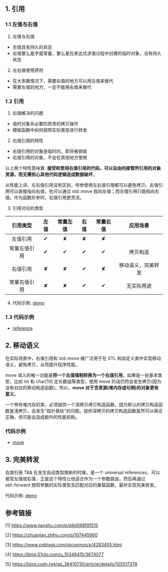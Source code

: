 ## 1. 引用

### 1.1 左值与右值

1. 左值与右值

- 左值具有持久的状态
- 右值要么是字面常量，要么是在表达式求值过程中创建的临时对象，没有持久状态

2. 左右值使用原则

- 在大多数情况下，需要右值的地方可以用左值来替代
- 需要左值的地方，一定不能用右值来替代

### 1.2 引用

1. 右值解决的问题

- 临时对象非必要的昂贵的拷贝操作
- 模板函数中如何按照实际类型进行转发

2. 右值引用的特性

- 右值引用的对象是临时的，即将被销毁
- 右值引用的对象，不会在其他地方使用

以上两个特性意味着: **接受和使用右值引用的代码，可以自由的接管所引用的对象资源，而无需担心其他代码逻辑造成数据破坏**。

从性能上讲，左右值引用没有区别，传参使用左右值引用都可以避免拷贝。右值引用可以直接指向右值，也可以通过 std::move 指向左值；而左值引用只能指向左值。作为函数形参时，右值引用更灵活。

3. 引用对应的类型

|   引用类型   | 左值 | 常量左值 | 右值 | 常量右值 |      应用场景      |
| :----------: | :--: | :------: | :--: | :------: | :----------------: |
|   左值引用   |  ✔   |    ✘     |  ✘   |    ✘     |                    |
| 常量左值引用 |  ✔   |    ✔     |  ✔   |    ✔     |      拷贝构造      |
|   右值引用   |  ✘   |    ✘     |  ✔   |    ✘     | 移动语义，完美转发 |
| 常量右值引用 |  ✘   |    ✘     |  ✔   |    ✔     |     无实际用途     |

4. 代码示例: [demo](code/reference.cc)

### 1.3 代码示例

- [reference](code/reference.cc)

## 2. 移动语义

在实际场景中，右值引用和 std::move 被广泛用于在 STL 和自定义类中实现移动语义，避免拷贝，从而提升程序性能。

move 语义的唯一功能是**将一个左值强制转换为一个右值引用**。如果是一些基本类型，比如 int 和 char[10] 定长数组等类型，使用 move 的话仍然会发生拷贝(因为没有对应的移动构造函数)。所以，**move 对于含资源(堆内存或句柄)的对象更有意义**。

一个带有堆内存的类，必须提供一个深拷贝拷贝构造函数，因为默认的拷贝构造函数是浅拷贝，会发生"指针悬挂"的问题。提供深拷贝的拷贝构造函数虽然可以保证正确，但可能会造成额外的性能损耗。

### 代码示例

- [move](code/move.cc)

## 3. 完美转发

右值引用 T&& 在发生自动类型推断的时候，是一个 universal references，可以接受左值或右值，正是这个特性让他适合作为一个参数路由，然后再通过 std::forward 按照参数的实际类型去匹配对应的重载函数，最终实现完美转发。

代码示例: [demo](code/forward.cc)

## 参考链接

[1] https://www.jianshu.com/p/d4d068f9f515

[2] https://zhuanlan.zhihu.com/p/107445960

[3] https://www.cnblogs.com/qicosmos/p/4283455.html

[4] https://blog.51cto.com/u_15346415/3674077

[5] https://blog.csdn.net/qq_38410730/article/details/105517378
